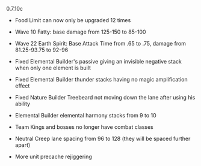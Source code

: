 0.7.10c

- Food Limit can now only be upgraded 12 times

- Wave 10 Fatty: base damage from 125-150 to 85-100

- Wave 22 Earth Spirit: Base Attack Time from .65 to .75, damage from 81.25-93.75 to 92-96

- Fixed Elemental Builder's passive giving an invisible negative stack when only one element is built

- Fixed Elemental Builder thunder stacks having no magic amplification effect

- Fixed Nature Builder Treebeard not moving down the lane after using his ability

- Elemental Builder elemental harmony stacks from 9 to 10

- Team Kings and bosses no longer have combat classes

- Neutral Creep lane spacing from 96 to 128 (they will be spaced further apart)

- More unit precache rejiggering
